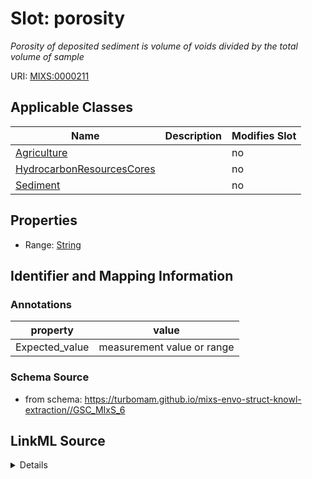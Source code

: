 # Slot: porosity


_Porosity of deposited sediment is volume of voids divided by the total volume of sample_



URI: [MIXS:0000211](https://w3id.org/mixs/0000211)



<!-- no inheritance hierarchy -->




## Applicable Classes

| Name | Description | Modifies Slot |
| --- | --- | --- |
[Agriculture](Agriculture.md) |  |  no  |
[HydrocarbonResourcesCores](HydrocarbonResourcesCores.md) |  |  no  |
[Sediment](Sediment.md) |  |  no  |







## Properties

* Range: [String](String.md)





## Identifier and Mapping Information





### Annotations

| property | value |
| --- | --- |
| Expected_value | measurement value or range || Preferred_unit | percentage |



### Schema Source


* from schema: https://turbomam.github.io/mixs-envo-struct-knowl-extraction//GSC_MIxS_6




## LinkML Source

<details>
```yaml
name: porosity
annotations:
  Expected_value:
    tag: Expected_value
    value: measurement value or range
  Preferred_unit:
    tag: Preferred_unit
    value: percentage
description: Porosity of deposited sediment is volume of voids divided by the total
  volume of sample
title: porosity
notes:
- porosity
from_schema: https://turbomam.github.io/mixs-envo-struct-knowl-extraction//GSC_MIxS_6
rank: 1000
string_serialization: '{float} - {float} {unit}'
slot_uri: MIXS:0000211
multivalued: false
alias: porosity
domain_of:
- Agriculture
- HydrocarbonResourcesCores
- Sediment
range: string
required: false
recommended: false

```
</details>